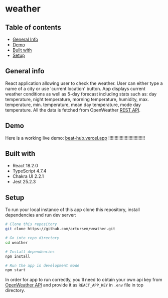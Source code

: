 # weather

## Table of contents

- [General Info](#general-info)
- [Demo](#demo)
- [Built with](#built-with)
- [Setup](#setup)

## General info

React application allowing user to check the weather. User can either type a name of a city or use 'current location' button. App displays current weather conditions as well as 5-day forecast including stats such as: day temperature, night temperature, morning temperature, humidity, max. temperature, min. temperature, mean day temperature, mode day temperature.
All the data is fetched from OpenWeather [REST API](https://openweathermap.org/api).

## Demo

Here is a working live demo: [beat-hub.vercel.app](https://beat-hub.vercel.app/) !!!!!!!!!!!!!!!!!!!!!!!!!!!!!

## Built with

- React 18.2.0
- TypeScript 4.7.4
- Chakra UI 2.2.1
- Jest 25.2.3

## Setup

To run your local instance of this app clone this repository, install dependencies and run dev server:

```bash
# Clone this repository
git clone https://github.com/artursem/weather.git

# Go into repo directory
cd weather

# Install dependencies
npm install

# Run the app in development mode
npm start
```

In order for app to run correctly, you'll need to obtain your own api key from [OpenWeather API](https://openweathermap.org/price) and provide it as `REACT_APP_KEY` in `.env` file in top directory.
